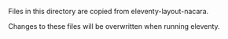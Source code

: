 Files in this directory are copied from eleventy-layout-nacara.

Changes to these files will be overwritten when running eleventy.
